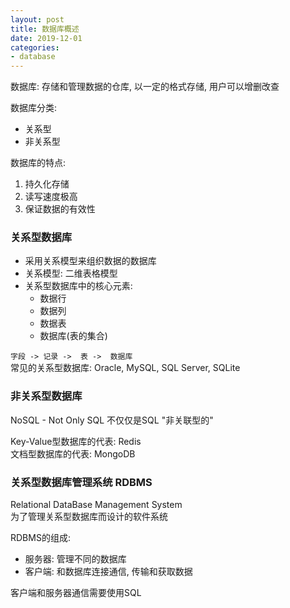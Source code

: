 ```yaml
---
layout: post
title: 数据库概述
date: 2019-12-01
categories:
- database
---
```

数据库: 存储和管理数据的仓库, 以一定的格式存储, 用户可以增删改查<br>

数据库分类:
* 关系型
* 非关系型

数据库的特点:
1. 持久化存储
2. 读写速度极高
3. 保证数据的有效性


### 关系型数据库
* 采用关系模型来组织数据的数据库
* 关系模型: 二维表格模型
* 关系型数据库中的核心元素:
	* 数据行
	* 数据列
	* 数据表
	* 数据库(表的集合)

`字段 -> 记录 ->  表 ->  数据库`<br>
常见的关系型数据库: Oracle, MySQL, SQL Server, SQLite<br>

### 非关系型数据库

NoSQL - Not Only SQL 不仅仅是SQL "非关联型的"<br>

Key-Value型数据库的代表: Redis<br>
文档型数据库的代表: MongoDB<br>

### 关系型数据库管理系统 RDBMS
Relational DataBase Management System<br>
为了管理关系型数据库而设计的软件系统<br>

RDBMS的组成:
* 服务器: 管理不同的数据库
* 客户端: 和数据库连接通信, 传输和获取数据

客户端和服务器通信需要使用SQL<br>




